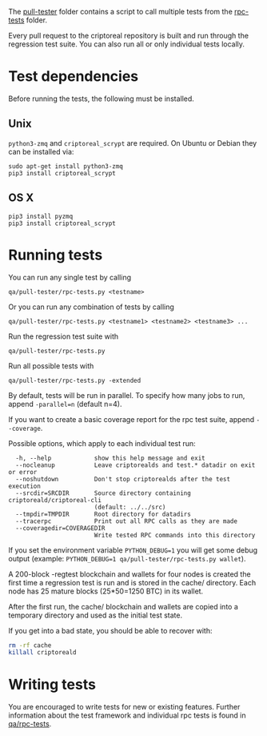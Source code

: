 The [pull-tester](/qa/pull-tester/) folder contains a script to call
multiple tests from the [rpc-tests](/qa/rpc-tests/) folder.

Every pull request to the criptoreal repository is built and run through
the regression test suite. You can also run all or only individual
tests locally.

Test dependencies
=================
Before running the tests, the following must be installed.

Unix
----
`python3-zmq` and `criptoreal_scrypt` are required. On Ubuntu or Debian they can be installed via:
```
sudo apt-get install python3-zmq
pip3 install criptoreal_scrypt
```

OS X
------
```
pip3 install pyzmq
pip3 install criptoreal_scrypt
```

Running tests
=============

You can run any single test by calling

    qa/pull-tester/rpc-tests.py <testname>

Or you can run any combination of tests by calling

    qa/pull-tester/rpc-tests.py <testname1> <testname2> <testname3> ...

Run the regression test suite with

    qa/pull-tester/rpc-tests.py

Run all possible tests with

    qa/pull-tester/rpc-tests.py -extended

By default, tests will be run in parallel. To specify how many jobs to run,
append `-parallel=n` (default n=4).

If you want to create a basic coverage report for the rpc test suite, append `--coverage`.

Possible options, which apply to each individual test run:

```
  -h, --help            show this help message and exit
  --nocleanup           Leave criptorealds and test.* datadir on exit or error
  --noshutdown          Don't stop criptorealds after the test execution
  --srcdir=SRCDIR       Source directory containing criptoreald/criptoreal-cli
                        (default: ../../src)
  --tmpdir=TMPDIR       Root directory for datadirs
  --tracerpc            Print out all RPC calls as they are made
  --coveragedir=COVERAGEDIR
                        Write tested RPC commands into this directory
```

If you set the environment variable `PYTHON_DEBUG=1` you will get some debug
output (example: `PYTHON_DEBUG=1 qa/pull-tester/rpc-tests.py wallet`).

A 200-block -regtest blockchain and wallets for four nodes
is created the first time a regression test is run and
is stored in the cache/ directory. Each node has 25 mature
blocks (25*50=1250 BTC) in its wallet.

After the first run, the cache/ blockchain and wallets are
copied into a temporary directory and used as the initial
test state.

If you get into a bad state, you should be able
to recover with:

```bash
rm -rf cache
killall criptoreald
```

Writing tests
=============
You are encouraged to write tests for new or existing features.
Further information about the test framework and individual rpc
tests is found in [qa/rpc-tests](/qa/rpc-tests).
